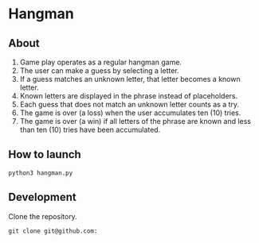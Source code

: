 # Hangman

## About

1. Game play operates as a regular hangman game.
2. The user can make a guess by selecting a letter.
3. If a guess matches an unknown letter, that letter becomes a known letter.
4. Known letters are displayed in the phrase instead of placeholders.
5. Each guess that does not match an unknown letter counts as a try.
6. The game is over (a loss) when the user accumulates ten (10) tries.
7. The game is over (a win) if all letters of the phrase are known and less than ten (10) tries have been accumulated.

## How to launch

`python3 hangman.py`

## Development

Clone the repository.

`git clone git@github.com:`
